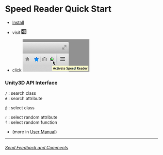 Speed Reader Quick Start
========================

- [Install](http://testacoda.xfos.net:5252/sa/)

- visit [![unity3d](sites/unity3d.png)](http://docs.unity3d.com/Documentation/ScriptReference/index.html) 

- click ![widget](sites/widget29.png)

### Unity3D API Interface
  
`/` : search class  
`#` : search attribute  
  
`@` : select class  
  
`r` : select random attribute  
`f` : select random function  

- (more in [User Manual](https://github.com/xfosdev/SpeedReader/blob/master/MANUAL.md))  

- - -  
  
###### *[Send Feedback and Comments](https://github.com/xfosdev/SpeedReader/issues)*
